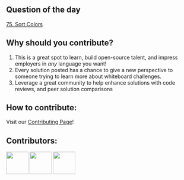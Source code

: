 ## Question of the day

[75. Sort Colors](https://leetcode.com/problems/sort-colors/)


## Why should you contribute?
1. This is a great spot to learn, build open-source talent, and impress employers in *any* language you want!
2. Every solution posted has a chance to give a new perspective to someone trying to learn more about whiteboard challenges.
3. Leverage a great community to help enhance solutions with code reviews, and peer solution comparisons 

## How to contribute:
Visit our [Contributing Page](https://github.com/bchadwic/BoardMasters-Question-Of-The-Day/blob/main/CONTRIBUTING.md)!

## Contributors:
<a href="https://github.com/bchadwic"><img src="https://github.com/bchadwic.png" width="60" align="left"></a>
<a href="https://github.com/hjmonatt"><img src="https://github.com/hjmonatt.png" width="60" align="left"></a>
<a href="https://github.com/riveraryan"><img src="https://github.com/riveraryan.png" width="60" align="left"></a>
